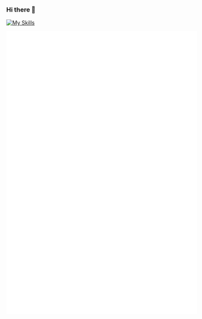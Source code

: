 ### Hi there 👋

[![My Skills](https://skillicons.dev/icons?i=html,css,js,nextjs,flutter,dart,rust,swift)](https://skillicons.dev)

![Metrics](/github-metrics.svg)
